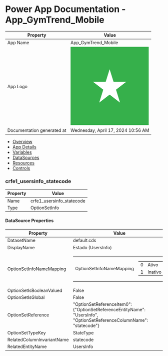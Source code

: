 ﻿# Power App Documentation \- App\_GymTrend\_Mobile

| Property                   | Value                                   |
| -------------------------- | --------------------------------------- |
| App Name                   | App\_GymTrend\_Mobile                   |
| App Logo                   | ![App Logo](resources/applogoSmall.png) |
| Documentation generated at | Wednesday, April 17, 2024 10:56 AM      |

- [Overview](index-App_GymTrend_Mobile.md)
- [App Details](appdetails-App_GymTrend_Mobile.md)
- [Variables](variables-App_GymTrend_Mobile.md)
- [DataSources](datasources-App_GymTrend_Mobile.md)
- [Resources](resources-App_GymTrend_Mobile.md)
- [Controls](controls-App_GymTrend_Mobile.md)

### crfe1\_usersinfo\_statecode

| Property | Value                       |
| -------- | --------------------------- |
| Name     | crfe1\_usersinfo\_statecode |
| Type     | OptionSetInfo               |

#### DataSource Properties

| Property                   | Value                                                                                                                                                 |
| -------------------------- | ----------------------------------------------------------------------------------------------------------------------------------------------------- |
| DatasetName                | default.cds                                                                                                                                           |
| DisplayName                | Estado (UsersInfo)                                                                                                                                    |
| OptionSetInfoNameMapping   | <table><tr><td>OptionSetInfoNameMapping</td><td><table><tr><td>0</td><td>Ativo</td></tr><tr><td>1</td><td>Inativo</td></tr></table></td></tr></table> |
| OptionSetIsBooleanValued   | False                                                                                                                                                 |
| OptionSetIsGlobal          | False                                                                                                                                                 |
| OptionSetReference         | "OptionSetReferenceItem0": {"OptionSetReferenceEntityName": "UsersInfo", "OptionSetReferenceColumnName": "statecode"}                                 |
| OptionSetTypeKey           | StateType                                                                                                                                             |
| RelatedColumnInvariantName | statecode                                                                                                                                             |
| RelatedEntityName          | UsersInfo                                                                                                                                             |

